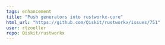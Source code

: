 ```yaml
---
tags: enhancement
title: "Push generators into rustworkx-core"
html_url: "https://github.com/Qiskit/rustworkx/issues/751"
user: rtzoeller
repo: Qiskit/rustworkx
---
```


